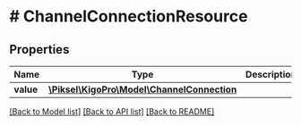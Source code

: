 # # ChannelConnectionResource

## Properties

Name | Type | Description | Notes
------------ | ------------- | ------------- | -------------
**value** | [**\Piksel\KigoPro\Model\ChannelConnection**](ChannelConnection.md) |  | [optional] 

[[Back to Model list]](../../README.md#documentation-for-models) [[Back to API list]](../../README.md#documentation-for-api-endpoints) [[Back to README]](../../README.md)


